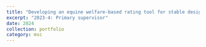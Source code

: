 ```yaml
---
title: "Developing an equine welfare-based rating tool for stable design assessment"
excerpt: "2023-4: Primary supervisor"
date: 2024
collection: portfolio
category: msc
---
```

 
